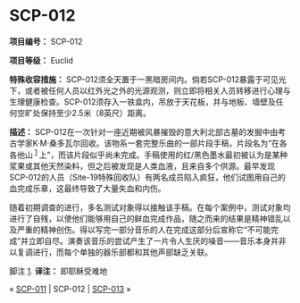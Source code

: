 # SCP-012
                        


**项目编号：** SCP-012

**项目等级：** Euclid

**特殊收容措施：** SCP-012须全天置于一黑暗房间内。倘若SCP-012暴露于可见光下，或者被任何人员以红外光之外的光源观测，则立即将相关人员转移进行心理与生理健康检查。SCP-012须存入一铁盒内，吊放于天花板，并与地板、墙壁及任何空旷处保持至少2.5米（8英尺）距离。

**描述：** SCP-012在一次针对一座近期被风暴摧毁的意大利北部古墓的发掘中由考古学家K·M·桑多瓦尔回收。该物系一套完整乐曲的一部片段手稿，片段名为“在各各他山<sup class='footnoteref'>
 <a shape='rect' class='footnoteref' id='footnoteref-1' href='javascript:;' onclick='WIKIDOT.page.utils.scrollToReference(&apos;footnote-1&apos;)'>1</a>
</sup>上”，而该片段似乎尚未完成。手稿使用的红/黑色墨水最初被认为是某种浆果或其他天然染料，但之后被发现是人类血液，且来自多个供源。最早发现SCP-012的人员（Site-19特殊回收队）有两名成员陷入疯狂，他们试图用自己的血完成乐章，这最终导致了大量失血和内伤。

随着初期调查的进行，多名测试对象得以接触该手稿。在每个案例中，测试对象均进行了自残，以使他们能够用自己的鲜血完成作品，随之而来的结果是精神错乱以及严重的精神创伤。得以写完一部分音乐的人在完成这部分后宣称它“不可能完成”并立即自尽。演奏该音乐的尝试产生了一片令人生厌的噪音——音乐本身并非以复调进行，而每个单独的器乐部都和其他声部缺乏关联。


脚注
<a shape='rect' href='javascript:;' onclick='WIKIDOT.page.utils.scrollToReference(&apos;footnoteref-1&apos;)'>1</a>. **译注：** 即耶稣受难地



« [SCP-011](/scp-011) | SCP-012 | [SCP-013](/scp-013) »





                    